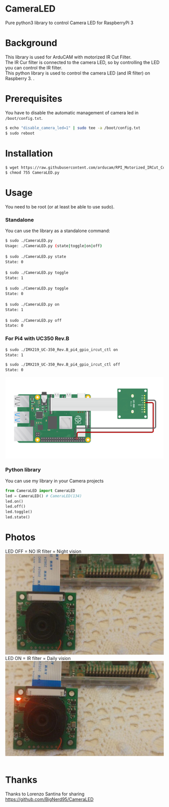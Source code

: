 # CameraLED
Pure python3 library to control Camera LED for RaspberryPi 3

# Background
This library is used for ArduCAM with motorized IR Cut Filter.  
The IR Cur filter is connected to the camera LED, so by controlling the LED you can control the IR filter.  
This python library is used to control the camera LED (and IR filter) on Raspberry 3.  .  

# Prerequisites
You have to disable the automatic management of camera led in `/boot/config.txt`.  
```bash
$ echo "disable_camera_led=1" | sudo tee -a /boot/config.txt 
$ sudo reboot
```
# Installation
```bash
$ wget https://raw.githubusercontent.com/arducam/RPI_Motorized_IRCut_Control/master/CameraLED.py 
$ chmod 755 CameraLED.py
```

# Usage
You need to be root (or at least be able to use sudo).
### Standalone
You can use the library as a standalone command:
```bash
$ sudo ./CameraLED.py 
Usage: ./CameraLED.py (state|toggle|on|off)

$ sudo ./CameraLED.py state
State: 0

$ sudo ./CameraLED.py toggle
State: 1

$ sudo ./CameraLED.py toggle
State: 0

$ sudo ./CameraLED.py on    
State: 1

$ sudo ./CameraLED.py off
State: 0
```
### For Pi4 with UC350 Rev.B  
```bash
$ sudo ./IMX219_UC-350_Rev.B_pi4_gpio_ircut_ctl on    
State: 1
```
```bash
$ sudo ./IMX219_UC-350_Rev.B_pi4_gpio_ircut_ctl off
State: 0
```
![image](doc/uc350_rev.B.jpg)  

### Python library
You can use my library in your Camera projects
```python
from CameraLED import CameraLED
led = CameraLED() # CameraLED(134)
led.on()
led.off()
led.toggle()
led.state()
```

# Photos
LED OFF = NO IR filter = Night vision  
![image](doc/led_off.jpg)  
LED ON = IR filter = Daily vision  
![image](doc/led_on.jpg)  



# Thanks
Thanks to Lorenzo Santina for sharing
https://github.com/BigNerd95/CameraLED


